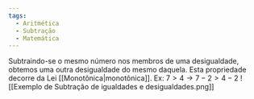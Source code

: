 ```yaml
---
tags:
  - Aritmética
  - Subtração
  - Matemática
---
```

Subtraindo-se o mesmo número nos membros de uma desigualdade, obtemos uma outra desigualdade do mesmo daquela. Esta propriedade decorre da Lei [[Monotônica|monotônica]].
Ex: $7>4 \rightarrow 7-2>4-2$
![[Exemplo de Subtração de igualdades e desigualdades.png]]